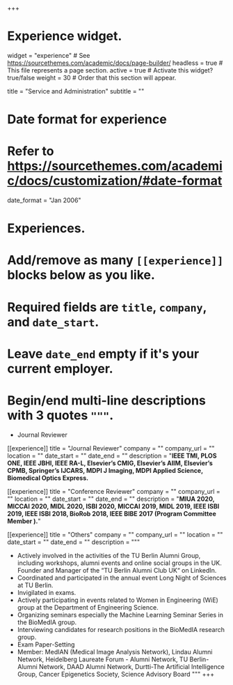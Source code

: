 +++
# Experience widget.
widget = "experience"  # See https://sourcethemes.com/academic/docs/page-builder/
headless = true  # This file represents a page section.
active = true  # Activate this widget? true/false
weight = 30  # Order that this section will appear.

title = "Service and Administration"
subtitle = ""

# Date format for experience
#   Refer to https://sourcethemes.com/academic/docs/customization/#date-format
date_format = "Jan 2006"

# Experiences.
#   Add/remove as many `[[experience]]` blocks below as you like.
#   Required fields are `title`, `company`, and `date_start`.
#   Leave `date_end` empty if it's your current employer.
#   Begin/end multi-line descriptions with 3 quotes `"""`.

* Journal Reviewer

[[experience]]
  title = "Journal Reviewer"
  company = ""
  company_url = ""
  location = ""
  date_start = ""
  date_end = ""
  description = "**IEEE TMI, PLOS ONE, IEEE JBHI, IEEE RA-L, Elsevier’s CMIG, Elsevier’s AIIM, Elsevier’s CPMB, Springer’s IJCARS, MDPI J Imaging, MDPI Applied Science, Biomedical Optics Express.**
  
 [[experience]]
  title = "Conference Reviewer"
  company = ""
  company_url = ""
  location = ""
  date_start = ""
  date_end = ""
  description = "**MIUA 2020, MICCAI 2020, MIDL 2020, ISBI 2020, MICCAI 2019, MIDL 2019, IEEE ISBI 2019, IEEE ISBI 2018, BioRob 2018, IEEE BIBE 2017 (Program Committee Member ).**"
 
  [[experience]]
  title = "Others"
  company = ""
  company_url = ""
  location = ""
  date_start = ""
  date_end = ""
  description = """
* Actively involved in the activities of the TU Berlin Alumni Group, including workshops, alumni events and online social groups in the UK. Founder and Manager of the “TU Berlin Alumni Club UK“ on LinkedIn.
*	Coordinated and participated in the annual event Long Night of Sciences at TU Berlin.
*	Invigilated in exams.
*	Actively participating in events related to Women in Engineering (WiE) group at the Department of Engineering Science.
*	Organizing seminars especially the Machine Learning Seminar Series in the BioMedIA group.
*	Interviewing candidates for research positions in the BioMedIA research group.
* Exam Paper-Setting
* Member:  MedIAN (Medical Image Analysis Network), Lindau Alumni Network, Heidelberg Laureate Forum - Alumni Network,	TU Berlin-Alumni Network, DAAD Alumni Network,	Durtti-The Artificial Intelligence Group, Cancer Epigenetics Society, Science Advisory Board
"""
+++
